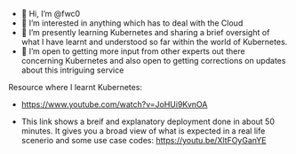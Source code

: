 - 👋 Hi, I’m @fwc0
- 👀 I’m interested in anything which has to deal with the Cloud
- 🌱 I’m presently learning Kubernetes and sharing a brief oversight of what I have learnt and understood so far within the world of Kubernetes.
- 💞️ I’m open to getting more input from other experts out there concerning Kubernetes and also open to getting corrections on updates about this intriguing service

Resource where I learnt Kubernetes: 
  - https://www.youtube.com/watch?v=JoHUi9KvnOA

  - This link shows a breif and explanatory deployment done in about 50 minutes. It gives you a broad view of what is expected in a real life scenerio and some use case codes: https://youtu.be/XltFOyGanYE
<!---
fwc0/fwc0 is a ✨ special ✨ repository because its `README.md` (this file) appears on your GitHub profile.
You can click the Preview link to take a look at your changes.
--->
